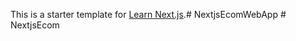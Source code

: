 This is a starter template for [Learn Next.js](https://nextjs.org/learn).#   N e x t j s E c o m W e b A p p  
 #   N e x t j s E c o m  
 